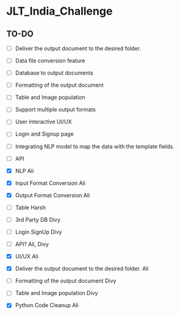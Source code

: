 # JLT_India_Challenge


## TO-DO
- [ ]   Deliver the output document to the desired folder.
- [ ]   Data file conversion feature
- [ ]   Database to output documents
- [ ]   Formatting of the output document
- [ ]   Table and Image population
- [ ]   Support multiple output formats
- [ ]   User interactive UI/UX
- [ ]   Login and Signup page
- [ ]   Integrating NLP model to map the data with the template fields.
- [ ]   API


- [x]   NLP Ali
- [x]   Input Format Conversion Ali
- [x]   Output Format Conversion Ali
- [ ]   Table Harsh
- [ ]   3rd Party DB Divy
- [ ]   Login SignUp Divy
- [ ]   API? Ali, Divy
- [x]   UI/UX Ali
- [x]   Deliver the output document to the desired folder. Ali
- [ ]   Formatting of the output document Divy
- [ ]   Table and Image population Divy
- [x]   Python Code Cleanup Ali
